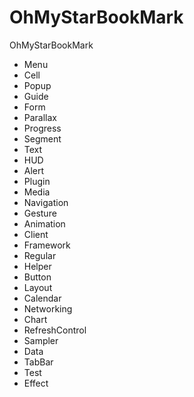 OhMyStarBookMark
================

OhMyStarBookMark

- Menu
- Cell
- Popup
- Guide
- Form
- Parallax
- Progress
- Segment
- Text
- HUD
- Alert
- Plugin
- Media
- Navigation
- Gesture
- Animation
- Client
- Framework
- Regular
- Helper
- Button
- Layout
- Calendar
- Networking
- Chart
- RefreshControl
- Sampler
- Data
- TabBar
- Test
- Effect
